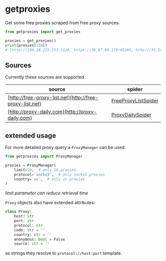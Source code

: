 # getproxies

Get some free proxies scraped from free proxy sources.

```python
from getproxies import get_proxies

proxies = get_proxies()
print(proxies[:10])
# [http://196.18.215.153:3128, https://36.67.89.179:65205, http://35.247.192.53:3128, socks5://113.54.158.40:1080, https://180.122.51.154:9999, socks4://117.44.28.152:9201, https://178.20.137.178:43980, https://109.86.121.118:46333, https://148.77.34.194:39175, socks4://114.99.16.195:1080]
```

## Sources

Currently these sources are supported 

|source|spider|
|---|---|
|[http://free-proxy-list.net](http://free-proxy-list.net)|[FreeProxyListSpider](./getproxies/spiders/freeproxylist.py)|
|[http://proxy-daily.com](http://proxy-daily.com)|[ProxyDailySpider](./getproxies/spiders/proxydaily.py)|

## extended usage

For more detailed proxy query a `ProxyManager` can be used:

```python
from getproxies import ProxyManager

proxies = ProxyManager(
    limit=10,  # only 10 proxies
    protocol='socks5',  # only socks5 proxies
    country='us',  # only us proxies
)
```

_limit parameter can reduce retrieval time_

`Proxy` objects also have extended attributes:

```python
class Proxy:
    host: str
    port: str
    protocol: str
    code: str = ''
    country: str = ''
    anonymous: bool = False
    source: str = ''
```

as strings they resolve to `protocol://host:port` template.

